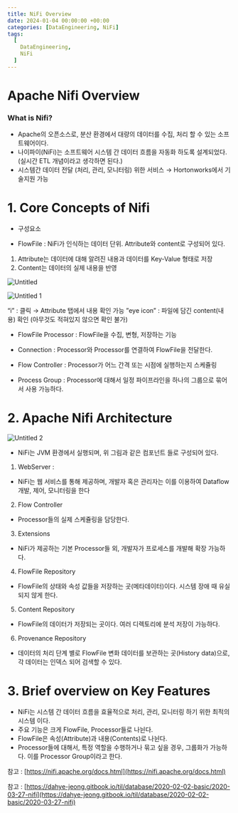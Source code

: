```yaml
---
title: NiFi Overview 
date: 2024-01-04 00:00:00 +00:00
categories: [DataEngineering, NiFi]
tags:
  [
    DataEngineering,
    NiFi
  ]
---
```


# Apache Nifi Overview

### What is Nifi?

- Apache의 오픈소스로, 분산 환경에서 대량의 데이터를 수집, 처리 할 수 있는 소프트웨어이다.
- 나이파이(NiFi)는 소프트웨어 시스템 간 데이터 흐름을 자동화 하도록 설계되었다.
(실시간 ETL 개념이라고 생각하면 된다.)
- 시스템간 데이터 전달 (처리, 관리, 모니터링) 위한 서비스 → Hortonworks에서 기술지원 가능

# 1. Core Concepts of Nifi

- 구성요소

- FlowFile : NiFi가 인식하는 데이터 단위. Attribute와 content로 구성되어 있다.
1) Attribute는 데이터에 대해 알려진 내용과 데이터를 Key-Value 형태로 저장
2) Content는 데이터의 실제 내용을 반영

![Untitled](https://user-images.githubusercontent.com/12759500/229808426-9fbe689b-dd5b-4972-bfc5-261a1a69075b.png)

![Untitled 1](https://user-images.githubusercontent.com/12759500/229808455-f61b7ee7-b078-4f64-8259-3ac988c8a0cb.png)

“i” : 클릭 → Attribute 탭에서 내용 확인 가능
”eye icon” : 파일에 담긴 content(내용) 확인 (아무것도 적혀있지 않으면 확인 불가)

- FlowFile Processor : FlowFile을 수집, 변형, 저장하는 기능

- Connection : Processor와 Processor를 연결하여 FlowFile을 전달한다.

- Flow Controller : Processor가 어느 간격 또는 시점에 실행하는지 스케쥴링

- Process Group : Processor에 대해서 일정 파이프라인을 하나의 그룹으로 묶어서 사용 가능하다.

# 2. Apache Nifi Architecture

![Untitled 2](https://user-images.githubusercontent.com/12759500/229808480-2dbf14f3-2c9e-4327-89fe-9144f686424a.png)

- NiFi는 JVM 환경에서 실행되며, 위 그림과 같은 컴포넌트 들로 구성되어 있다.

1) WebServer : 
- NiFi는 웹 서비스를 통해 제공하며, 개발자 혹은 관리자는 이를 이용하여 Dataflow 개발, 제어, 모니터링을 한다

2) Flow Controller 
- Processor들의 실제 스케쥴링을 담당한다.

3) Extensions 
- NiFi가 제공하는 기본 Processor들 외, 개발자가 프로세스를 개발해 확장 가능하다.

4) FlowFile Repository 
- FlowFile의 상태와 속성 값들을 저장하는 곳(메타데이터)이다.  시스템 장애 때 유실되지 않게 한다. 

5) Content Repository 
- FlowFile의 데이터가 저장되는 곳이다. 여러 디렉토리에 분석 저장이 가능하다.

6) Provenance Repository 
- 데이터의 처리 단계 별로 FlowFile 변화 데이터를 보관하는 곳(History data)으로,  
각 데이터는 인덱스 되어 검색할 수 있다.

# 3. Brief overview on Key Features

- NiFi는 시스템 간 데이터 흐름을 효율적으로 처리, 관리, 모니터링 하기 위한 최적의 시스템 이다.
- 주요 기능은 크게 FlowFile, Processor들로 나뉜다.
- FlowFile은 속성(Attribute)과 내용(Contents)로 나뉜다.
- Processor들에 대해서, 특정 역할을 수행하거나 묶고 싶을 경우, 그룹화가 가능하다.
이를 Processor Group이라고 한다.

참고 : [https://nifi.apache.org/docs.html](https://nifi.apache.org/docs.html)

참고 : [https://dahye-jeong.gitbook.io/til/database/2020-02-02-basic/2020-03-27-nifi](https://dahye-jeong.gitbook.io/til/database/2020-02-02-basic/2020-03-27-nifi)
